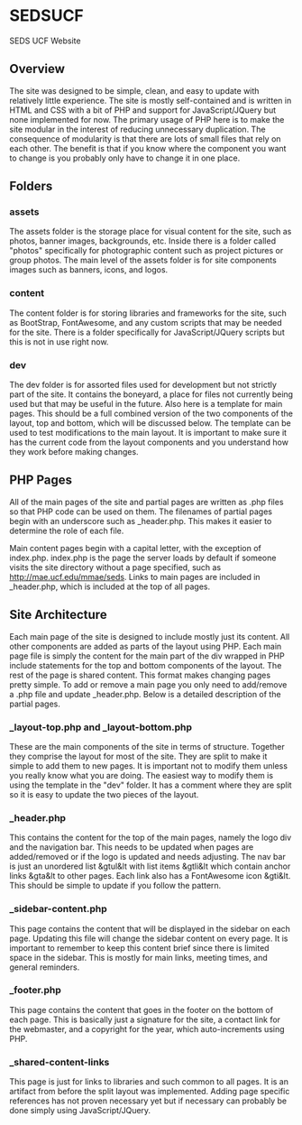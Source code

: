 # SEDSUCF
SEDS UCF Website

## Overview

The site was designed to be simple, clean, and easy to update with relatively little experience. The site is mostly self-contained and is written in HTML and CSS with a bit of PHP and support for JavaScript/JQuery but none implemented for now. The primary usage of PHP here is to make the site modular in the interest of reducing unnecessary duplication. The consequence of modularity is that there are lots of small files that rely on each other. The benefit is that if you know where the component you want to change is you probably only have to change it in one place.

## Folders

### assets

The assets folder is the storage place for visual content for the site, such as photos, banner images, backgrounds, etc. Inside there is a folder called "photos" specifically for photographic content such as project pictures or group photos. The main level of the assets folder is for site components images such as banners, icons, and logos.

### content

The content folder is for storing libraries and frameworks for the site, such as BootStrap, FontAwesome, and any custom scripts that may be needed for the site. There is a folder specifically for JavaScript/JQuery scripts but this is not in use right now.

### dev

The dev folder is for assorted files used for development but not strictly part of the site. It contains the boneyard, a place for files not currently being used but that may be useful in the future. Also here is a template for main pages. This should be a full combined version of the two components of the layout, top and bottom, which will be discussed below. The template can be used to test modifications to the main layout. It is important to make sure it has the current code from the layout components and you understand how they work before making changes.

## PHP Pages

All of the main pages of the site and partial pages are written as .php files so that PHP code can be used on them. The filenames of partial pages begin with an underscore such as _header.php. This makes it easier to determine the role of each file.

Main content pages begin with a capital letter, with the exception of index.php. index.php is the page the server loads by default if someone visits the site directory without a page specified, such as http://mae.ucf.edu/mmae/seds. Links to main pages are included in _header.php, which is included at the top of all pages.

## Site Architecture

Each main page of the site is designed to include mostly just its content. All other components are added as parts of the layout using PHP. Each main page file is simply the content for the main part of the div wrapped in PHP include statements for the top and bottom components of the layout. The rest of the page is shared content. This format makes changing pages pretty simple. To add or remove a main page you only need to add/remove a .php file and update _header.php. Below is a detailed description of the partial pages.

### _layout-top.php and _layout-bottom.php

These are the main components of the site in terms of structure. Together they comprise the layout for most of the site. They are split to make it simple to add them to new pages. It is important not to modify them unless you really know what you are doing. The easiest way to modify them is using the template in the "dev" folder. It has a comment where they are split so it is easy to update the two pieces of the layout.

### _header.php

This contains the content for the top of the main pages, namely the logo div and the navigation bar. This needs to be updated when pages are added/removed or if the logo is updated and needs adjusting. The nav bar is just an unordered list &gtul&lt with list items &gtli&lt which contain anchor links &gta&lt to other pages. Each link also has a FontAwesome icon &gti&lt. This should be simple to update if you follow the pattern.

### _sidebar-content.php 

This page contains the content that will be displayed in the sidebar on each page. Updating this file will change the sidebar content on every page. It is important to remember to keep this content brief since there is limited space in the sidebar. This is mostly for main links, meeting times, and general reminders.

### _footer.php

This page contains the content that goes in the footer on the bottom of each page. This is basically just a signature for the site, a contact link for the webmaster, and a copyright for the year, which auto-increments using PHP.

### _shared-content-links

This page is just for links to libraries and such common to all pages. It is an artifact from before the split layout was implemented. Adding page specific references has not proven necessary yet but if necessary can probably be done simply using JavaScript/JQuery.